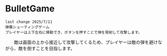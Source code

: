 ﻿# BulletGame
    last change 2025/7/11
    弾幕シューティングゲーム
    プレイヤーは上下左右に移動でき、ボタンを押すことで弾を発射して攻撃します。
　　敵は画面の上から接近して攻撃してくるため、プレイヤーは敵の弾を避けながら、敵を倒すことを目指します。
